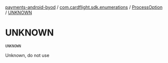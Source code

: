 [payments-android-byod](../../index.md) / [com.cardflight.sdk.enumerations](../index.md) / [ProcessOption](index.md) / [UNKNOWN](./-u-n-k-n-o-w-n.md)

# UNKNOWN

`UNKNOWN`

Unknown, do not use

